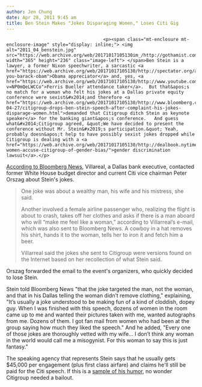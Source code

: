 ```yaml
---
author: Jen Chung
date: Apr 28, 2011 9:45 am
title: Ben Stein Makes "Jokes Disparaging Women," Loses Citi Gig
---
```


	
										<p><span class="mt-enclosure mt-enclosure-image" style="display: inline;"> <img alt="2011_04_benstein.jpg" src="https://web.archive.org/web/20171017105130im_/http://gothamist.com/attachments/jen/2011_04_benstein.jpg" width="365" height="236" class="image-left"> </span>Ben Stein is a lawyer, a former Nixon speechwriter, a sarcastic <a href="https://web.archive.org/web/20171017105130/http://spectator.org/archives/2009/09/14/thank-you-barack-obam">Obama appreciator</a> and, yes, <a href="https://web.archive.org/web/20171017105130/http://www.youtube.com/watch?v=NP0mQeLWCCo">Ferris Bueller attendance taker</a>.  But that&apos;s no match for a woman who felt his jokes at a Dallas private equity conference were sexist&#x2014;and therefore <a href="https://web.archive.org/web/20171017105130/http://www.bloomberg.com/news/2011-04-27/citigroup-drops-ben-stein-speech-after-complaint-his-jokes-disparage-women.html">demanded that Citigroup ditch Stein as keynote speaker</a> for the banking giant&apos;s conference.   And guess what&#x2014;Citigroup agreed, &quot;We have decided to present the conference without Mr. Stein&#x2019;s participation.&quot; Yeah, probably doesn&apos;t help to have possibly sexist jokes dropped while Citigroup is dealing with a <a href="https://web.archive.org/web/20171017105130/http://dealbook.nytimes.com/2010/10/13/6-women-accuse-citigroup-of-gender-bias/">gender discrimination lawsuit</a>.</p>

<p><a href="https://web.archive.org/web/20171017105130/http://www.bloomberg.com/news/2011-04-27/citigroup-drops-ben-stein-speech-after-complaint-his-jokes-disparage-women.html">According to Bloomberg News</a>, Villareal, a Dallas bank executive, contacted former White House budget director and current Citi vice chairman Peter Orszag about Stein&apos;s jokes.</p><blockquote>One joke was about a wealthy man, his wife and his mistress, she said.<p></p>

<p>Another involved a female airline passenger who, realizing the flight is about to crash, takes off her clothes and asks if there is a man aboard who will &#x201C;make me feel like a woman,&#x201D; according to Villarreal&#x2019;s e-mail, which was also sent to Bloomberg News. A cowboy in a hat removes his shirt, hands it to the woman, tells her to iron it and fetch him a beer.</p>

<p>Villarreal said the jokes she sent to Citigroup were versions found on the Internet based on her recollection of what Stein said.</p></blockquote>Orszag forwarded the email to the event&apos;s organizers, who quickly decided to lose Stein.  <p></p>

<p>Stein told Bloomberg News &quot;that the joke targeted the man, not the woman, and that in his Dallas telling the woman didn&#x2019;t remove clothing,&quot; explaining, &quot;It&#x2019;s usually a joke understood to be making fun of a kind of cloddish, dopey guy. When I was finished with this speech, dozens of women in the room came up to me and wanted their pictures taken with me, wanted autographs from me. Dozens of them. I got fan mail from women who had been at the group saying how much they liked the speech.&quot;  And he added, &quot;Every one of those jokes are thoroughly vetted with my wife... I don&#x2019;t think any woman in the world would call me a misogynist. For this woman to say this is just fantasy.&quot;</p>

<p>The speaking agency that represents Stein says that he usually gets $45,000 per engagement (plus first class airfare) and claims he&apos;ll still be paid for the Citi speech.  If this is a <a href="https://web.archive.org/web/20171017105130/http://www.observer.com/2011/wall-street/peter-orszag-wins-ben-steins-money-heroic-citigroup-exec-drops-dull-speaker">sample of his humor</a>, no wonder Citigroup needed a bailout.</p>					
										
									
				
